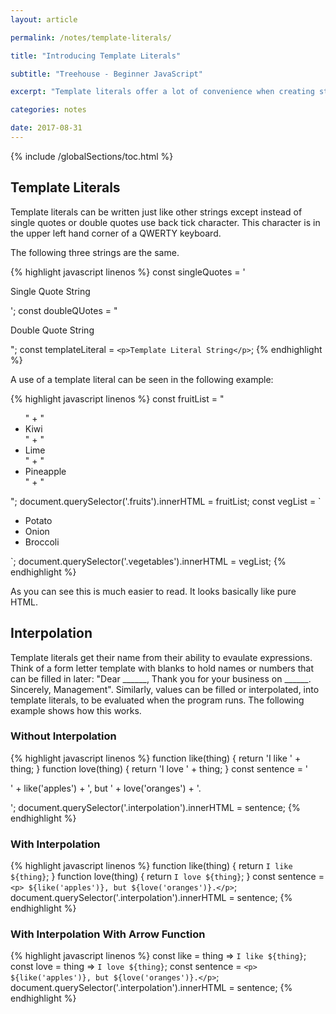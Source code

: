 ```yaml
---
layout: article

permalink: /notes/template-literals/

title: "Introducing Template Literals"

subtitle: "Treehouse - Beginner JavaScript"

excerpt: "Template literals offer a lot of convenience when creating strings in JavaScript. These notes document some of the main features."

categories: notes

date: 2017-08-31
---
```


{% include /globalSections/toc.html %}

## Template Literals

Template literals can be written just like other strings except instead of single quotes or double quotes use back tick character. This character is in the upper left hand corner of a QWERTY keyboard.

The following three strings are the same.

{% highlight javascript linenos %}
const singleQuotes = '<p>Single Quote String</p>';
const doubleQUotes = "<p>Double Quote String</p>";
const templateLiteral = `<p>Template Literal String</p>`;
{% endhighlight %}

A use of a template literal can be seen in the following example:

{% highlight javascript linenos %}
const fruitList = 
  "<ul>" +
    "<li>Kiwi</li>" +
    "<li>Lime</li>" +
    "<li>Pineapple</li>" +
  "</ul>";
document.querySelector('.fruits').innerHTML = fruitList;
const vegList = 
  `<ul>
    <li>Potato</li>
    <li>Onion</li>
    <li>Broccoli</li>
  </ul>`;
document.querySelector('.vegetables').innerHTML = vegList;
{% endhighlight %}

As you can see this is much easier to read. It looks basically like pure HTML.

## Interpolation

Template literals get their name from their ability to evaulate expressions. Think of a form letter template with blanks to hold names or numbers that can be filled in later: "Dear ______, Thank you for your business on ______. Sincerely, Management". Similarly, values can be filled or interpolated, into template literals, to be evaluated when the program runs. The following example shows how this works.

### Without Interpolation

{% highlight javascript linenos %}
function like(thing) {
  return 'I like ' + thing;
}
function love(thing) {
  return 'I love ' + thing;
}
const sentence = '<p>' + like('apples') + ', but ' + love('oranges') + '.</p>';
document.querySelector('.interpolation').innerHTML = sentence;
{% endhighlight %}

### With Interpolation

{% highlight javascript linenos %}
function like(thing) {
  return `I like ${thing}`;
}
function love(thing) {
  return `I love ${thing}`;
}
const sentence = `<p> ${like('apples')}, but ${love('oranges')}.</p>`;
document.querySelector('.interpolation').innerHTML = sentence;
{% endhighlight %}

### With Interpolation With Arrow Function

{% highlight javascript linenos %}
const like = thing => `I like ${thing}`;
const love = thing => `I love ${thing}`;
const sentence = `<p> ${like('apples')}, but ${love('oranges')}.</p>`;
document.querySelector('.interpolation').innerHTML = sentence;
{% endhighlight %}